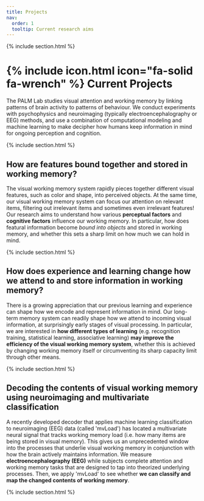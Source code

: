 ```yaml
---
title: Projects
nav:
  order: 1
  tooltip: Current research aims
---
```


{% include section.html %}

# {% include icon.html icon="fa-solid fa-wrench" %} Current Projects

The PALM Lab studies visual attention and working memory by linking patterns of brain activity to patterns of behaviour. We conduct experiments with psychophysics and neuroimaging (typically electroencephalography or EEG) methods, and use a combination of computational modeling and machine learning to make decipher how humans keep information in mind for ongoing perception and cognition.

{% include section.html %}

## How are features bound together and stored in working memory?

The visual working memory system rapidly pieces together different visual features, such as color and shape, into perceived objects. At the same time, our visual working memory system can focus our attention on relevant items, filtering out irrelevant items and sometimes even irrelevant features! Our research aims to understand how various **perceptual factors** and **cognitive factors** influence our working memory. In particular, how does featural information become *bound into objects* and stored in working memory, and whether this sets a sharp limit on how much we can hold in mind. 

{% include section.html %}

## How does experience and learning change how we attend to and store information in working memory?

There is a growing appreciation that our previous learning and experience can shape how we encode and represent information in mind. Our long-term memory system can readily shape how we attend to incoming visual information, at surprisingly early stages of visual processing. In particular, we are interested in **how different types of learning** (e.g. recognition training, statistical learning, associative learning) **may improve the efficiency of the visual working memory system**, whether this is achieved by changing working memory itself or circumventing its sharp capacity limit through other means.

{% include section.html %}

## Decoding the contents of visual working memory using neuroimaging and multivariate classification

A recently developed decoder that applies machine learning classification to neuroimaging (EEG) data (called 'mvLoad') has located a multivariate neural signal that tracks working memory load (i.e. how many items are being stored in visual memory). This gives us an unprecedented window into the processes that underlie visual working memory in conjunction with how the brain actively maintains information. We measure **electroencephalography (EEG)** while subjects complete attention and working memory tasks that are designed to tap into theorized underlying processes. Then, we apply 'mvLoad' to see whether **we can classify and map the changed contents of working memory**.

{% include section.html %}

<!-- {% include tags.html tags="publication, resource, website" %}

{% include search-info.html %}

{% include section.html %}

## Featured

{% include list.html component="card" data="projects" filters="group: featured" %}

{% include section.html %}

## More

{% include list.html component="card" data="projects" filters="group: " style="small" %} -->
